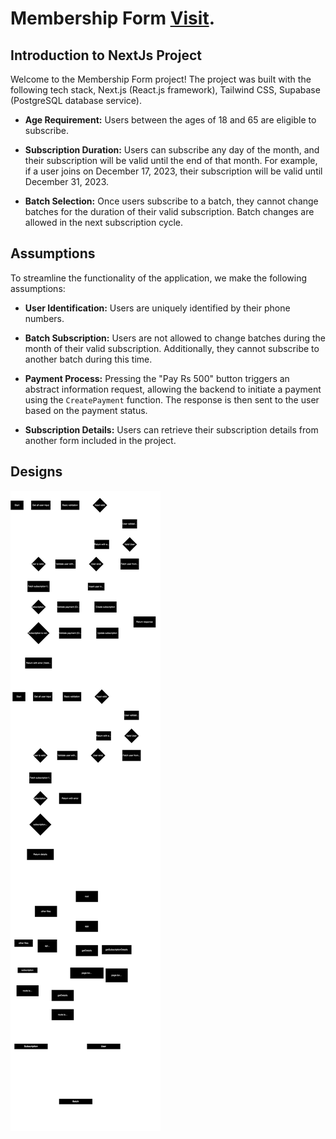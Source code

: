 # Membership Form [Visit](https://yoga-subscription-qv9z.vercel.app/getSubscription).

## Introduction to NextJs Project

Welcome to the Membership Form project! The project was built with the following tech stack, Next.js (React.js framework), Tailwind CSS, Supabase (PostgreSQL database service).

- **Age Requirement:** Users between the ages of 18 and 65 are eligible to subscribe.

- **Subscription Duration:** Users can subscribe any day of the month, and their subscription will be valid until the end of that month. For example, if a user joins on December 17, 2023, their subscription will be valid until December 31, 2023.

- **Batch Selection:** Once users subscribe to a batch, they cannot change batches for the duration of their valid subscription. Batch changes are allowed in the next subscription cycle.

## Assumptions

To streamline the functionality of the application, we make the following assumptions:

- **User Identification:** Users are uniquely identified by their phone numbers.

- **Batch Subscription:** Users are not allowed to change batches during the month of their valid subscription. Additionally, they cannot subscribe to another batch during this time.

- **Payment Process:** Pressing the "Pay Rs 500" button triggers an abstract information request, allowing the backend to initiate a payment using the `CreatePayment` function. The response is then sent to the user based on the payment status.

- **Subscription Details:** Users can retrieve their subscription details from another form included in the project.

## Designs

![Diagram 1](/public/design.svg)

